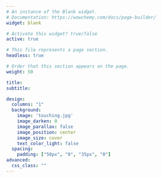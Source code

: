 ```yaml
---
# An instance of the Blank widget.
# Documentation: https://wowchemy.com/docs/page-builder/
widget: blank

# Activate this widget? true/false
active: true

# This file represents a page section.
headless: true

# Order that this section appears on the page.
weight: 50

title:
subtitle:

design:
  columns: "1"
  background:
    image: 'touching.jpg'
    image_darken: 0
    image_parallax: false
    image_position: center
    image_size: cover
    text_color_light: false
  spacing:
    padding: ["50px", "0", "35px", "0"]
advanced:
  css_class: ""
---
```

